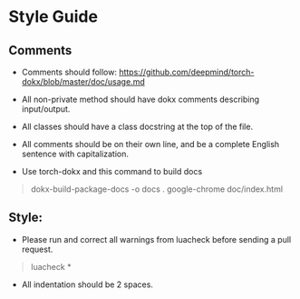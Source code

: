 
<a id="nmt.STYLE.Style_Guide"></a>
# Style Guide

<a id="nmt.STYLE.Comments"></a>
## Comments 

* Comments should follow:
https://github.com/deepmind/torch-dokx/blob/master/doc/usage.md

* All non-private method should have dokx comments describing input/output.  

* All classes should have a class docstring at the top of the file. 

* All comments should be on their own line, and be a complete English
sentence with capitalization.

* Use torch-dokx and this command to build docs 
> dokx-build-package-docs -o docs .
> google-chrome doc/index.html


<a id="nmt.STYLE.Style_"></a>
## Style:

* Please run and correct all warnings from luacheck before sending a pull request. 

> luacheck *

* All indentation should be 2 spaces.
